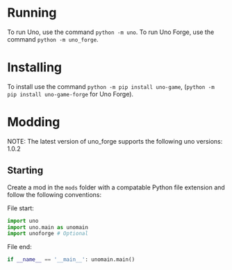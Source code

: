 # Running
To run Uno, use the command `python -m uno`.
To run Uno Forge, use the command `python -m uno_forge`.
# Installing
To install use the command `python -m pip install uno-game`, (`python -m pip install uno-game-forge` for Uno Forge).
# Modding
NOTE: The latest version of uno_forge supports the following uno versions: 1.0.2
## Starting
Create a mod in the `mods` folder with a compatable Python file extension and follow the following conventions:

File start:
``` python
import uno
import uno.main as unomain
import unoforge # Optional
```

File end:
``` python
if __name__ == '__main__': unomain.main()
```
